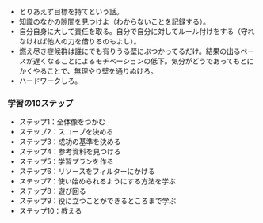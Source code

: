 * とりあえず目標を持てという話。
* 知識のなかの隙間を見つけよ（わからないことを記録する）。
* 自分自身に大して責任を取る。自分で自分に対してルール付けをする（守れなければ他人の力を借りるのもよし）。
* 燃え尽き症候群は誰にでも有りうる壁にぶつかってるだけ。結果の出るペースが遅くなることによるモチベーションの低下。気分がどうであってもとにかくやることで、無理やり壁を通りぬけろ。
* ハードワークしろ。

### 学習の10ステップ

* ステップ1：全体像をつかむ
* ステップ2：スコープを決める
* ステップ3：成功の基準を決める
* ステップ4：参考資料を見つける
* ステップ5：学習プランを作る
* ステップ6：リソースをフィルターにかける
* ステップ7：使い始められるようにする方法を学ぶ
* ステップ8：遊び回る
* ステップ9：役に立つことができるところまで学ぶ
* ステップ10：教える